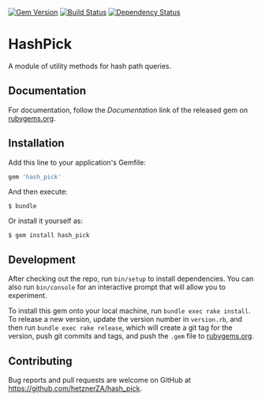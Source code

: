 [![Gem Version](https://badge.fury.io/rb/hash_pick.svg)](http://badge.fury.io/rb/hash_pick) [![Build Status](https://travis-ci.org/hetznerZA/hash_pick.svg?branch=master)](https://travis-ci.org/hetznerZA/hash_pick) [![Dependency Status](https://gemnasium.com/hetznerZA/hash_pick.svg)](https://gemnasium.com/hetznerZA/hash_pick)

# HashPick

A module of utility methods for hash path queries.

## Documentation

For documentation, follow the _Documentation_ link of the released gem on [rubygems.org](https://rubygems.org/gems/hash_pick).

## Installation

Add this line to your application's Gemfile:

```ruby
gem 'hash_pick'
```

And then execute:

    $ bundle

Or install it yourself as:

    $ gem install hash_pick

## Development

After checking out the repo, run `bin/setup` to install dependencies. You can also run `bin/console` for an interactive prompt that will allow you to experiment.

To install this gem onto your local machine, run `bundle exec rake install`. To release a new version, update the version number in `version.rb`, and then run `bundle exec rake release`, which will create a git tag for the version, push git commits and tags, and push the `.gem` file to [rubygems.org](https://rubygems.org).

## Contributing

Bug reports and pull requests are welcome on GitHub at https://github.com/hetznerZA/hash_pick.

